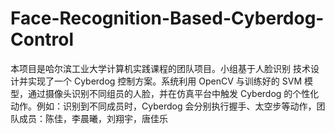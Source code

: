 # Face-Recognition-Based-Cyberdog-Control
本项目是哈尔滨工业大学计算机实践课程的团队项目。小组基于人脸识别 技术设计并实现了一个 Cyberdog 控制方案。系统利用 OpenCV 与训练好的 SVM 模型，通过摄像头识别不同组员的人脸，并在仿真平台中触发 Cyberdog 的个性化动作。例如：识别到不同成员时，Cyberdog 会分别执行握手、太空步等动作，团队成员：陈佳，李晨曦，刘翔宇，唐佳乐
